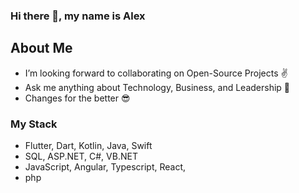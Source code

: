 
### <p align="left"> Hi there 👋, my name is Alex </p>


  ## About Me 
  - I’m looking forward to collaborating on Open-Source Projects ✌
  - Ask me anything about Technology, Business, and Leadership 💬 
  - Changes for the better 😎

 ### My Stack
 - Flutter, Dart, Kotlin, Java, Swift
 - SQL, ASP.NET, C#, VB.NET
 - JavaScript, Angular, Typescript, React,
 - php
   
